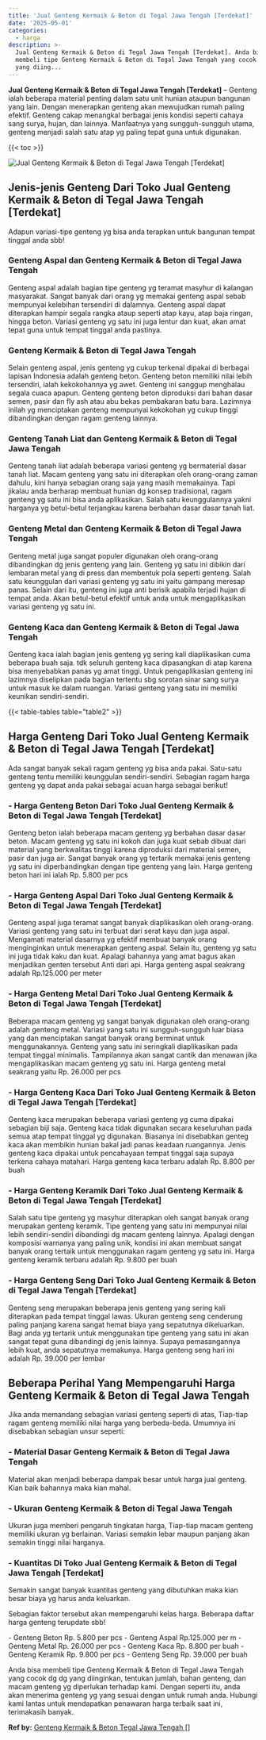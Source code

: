 ```yaml
---
title: 'Jual Genteng Kermaik & Beton di Tegal Jawa Tengah [Terdekat]'
date: '2025-05-01'
categories:
  - harga
description: >-
  Jual Genteng Kermaik & Beton di Tegal Jawa Tengah [Terdekat]. Anda bisa
  membeli tipe Genteng Kermaik & Beton di Tegal Jawa Tengah yang cocok dg dg
  yang diing...
---
```


**Jual Genteng Kermaik & Beton di Tegal Jawa Tengah \[Terdekat\]** – Genteng ialah beberapa material penting dalam satu unit hunian ataupun bangunan yang lain. Dengan menerapkan genteng akan mewujudkan rumah paling efektif. Genteng cakap menangkal berbagai jenis kondisi seperti cahaya sang surya, hujan, dan lainnya. Manfaatnya yang sungguh-sungguh utama, genteng menjadi salah satu atap yg paling tepat guna untuk digunakan.

{{< toc >}}

![Jual Genteng Kermaik & Beton di Tegal Jawa Tengah [Terdekat]](/images/genteng-minimalis-murah21.png)

## Jenis-jenis Genteng Dari Toko Jual Genteng Kermaik & Beton di Tegal Jawa Tengah \[Terdekat\]

Adapun variasi-tipe genteng yg bisa anda terapkan untuk bangunan tempat tinggal anda sbb!

### Genteng Aspal dan Genteng Kermaik & Beton di Tegal Jawa Tengah

Genteng aspal adalah bagian tipe genteng yg teramat masyhur di kalangan masyarakat. Sangat banyak dari orang yg memakai genteng aspal sebab mempunyai kelebihan tersendiri di dalamnya. Genteng aspal dapat diterapkan hampir segala rangka ataup seperti atap kayu, atap baja ringan, hingga beton. Variasi genteng yg satu ini juga lentur dan kuat, akan amat tepat guna untuk tempat tinggal anda pastinya.

### Genteng Kermaik & Beton di Tegal Jawa Tengah

Selain genteng aspal, jenis genteng yg cukup terkenal dipakai di berbagai lapisan Indonesia adalah genteng beton. Genteng beton memiliki nilai lebih tersendiri, ialah kekokohannya yg awet. Genteng ini sanggup menghalau segala cuaca apapun. Genteng genteng beton diproduksi dari bahan dasar semen, pasir dan fly ash atau abu bekas pembakaran batu bara. Lazimnya inilah yg menciptakan genteng mempunyai kekokohan yg cukup tinggi dibandingkan dengan ragam genteng lainnya.

### Genteng Tanah Liat dan Genteng Kermaik & Beton di Tegal Jawa Tengah

Genteng tanah liat adalah beberapa variasi genteng yg bermaterial dasar tanah liat. Macam genteng yang satu ini diterapkan oleh orang-orang zaman dahulu, kini hanya sebagian orang saja yang masih memakainya. Tapi jikalau anda berharap membuat hunian dg konsep tradisional, ragam genteng yg satu ini bisa anda aplikasikan. Salah satu keunggulannya yakni harganya yg betul-betul terjangkau karena berbahan dasar dasar tanah liat.

### Genteng Metal dan Genteng Kermaik & Beton di Tegal Jawa Tengah

Genteng metal juga sangat populer digunakan oleh orang-orang dibandingkan dg jenis genteng yang lain. Genteng yg satu ini dibikin dari lembaran metal yang di press dan membentuk pola seperti genteng. Salah satu keunggulan dari variasi genteng yg satu ini yaitu gampang meresap panas. Selain dari itu, genteng ini juga anti berisik apabila terjadi hujan di tempat anda. Akan betul-betul efektif untuk anda untuk mengaplikasikan variasi genteng yg satu ini.

### Genteng Kaca dan Genteng Kermaik & Beton di Tegal Jawa Tengah

Genteng kaca ialah bagian jenis genteng yg sering kali diaplikasikan cuma beberapa buah saja. tdk seluruh genteng kaca dipasangkan di atap karena bisa menyebabkan panas yg amat tinggi. Untuk pengaplikasian genteng ini lazimnya diselipkan pada bagian tertentu sbg sorotan sinar sang surya untuk masuk ke dalam ruangan. Variasi genteng yang satu ini memiliki keunikan sendiri-sendiri.

{{< table-tables table="table2" >}}

## Harga Genteng Dari Toko Jual Genteng Kermaik & Beton di Tegal Jawa Tengah \[Terdekat\]

Ada sangat banyak sekali ragam genteng yg bisa anda pakai. Satu-satu genteng tentu memiliki keunggulan sendiri-sendiri. Sebagian ragam harga genteng yg dapat anda pakai sebagai acuan harga sebagai berikut!

### \- Harga Genteng Beton Dari Toko Jual Genteng Kermaik & Beton di Tegal Jawa Tengah \[Terdekat\]

Genteng beton ialah beberapa macam genteng yg berbahan dasar dasar beton. Macam genteng yg satu ini kokoh dan juga kuat sebab dibuat dari material yang berkwalitas tinggi karena diproduksi dari material semen, pasir dan juga air. Sangat banyak orang yg tertarik memakai jenis genteng yg satu ini diperbandingkan dengan tipe genteng yang lain. Harga genteng beton hari ini ialah Rp. 5.800 per pcs

### \- Harga Genteng Aspal Dari Toko Jual Genteng Kermaik & Beton di Tegal Jawa Tengah \[Terdekat\]

Genteng aspal juga teramat sangat banyak diaplikasikan oleh orang-orang. Variasi genteng yang satu ini terbuat dari serat kayu dan juga aspal. Mengamati material dasarnya yg efektif membuat banyak orang menginginkan untuk menerapkan genteng aspal. Selain itu, genteng yg satu ini juga tidak kaku dan kuat. Apalagi bahannya yang amat bagus akan menjadikan genten tersebut Anti dari api. Harga genteng aspal seakrang adalah Rp.125.000 per meter

### \- Harga Genteng Metal Dari Toko Jual Genteng Kermaik & Beton di Tegal Jawa Tengah \[Terdekat\]

Beberapa macam genteng yg sangat banyak digunakan oleh orang-orang adalah genteng metal. Variasi yang satu ini sungguh-sungguh luar biasa yang dan menciptakan sangat banyak orang berminat untuk menggunakannya. Genteng yang satu ini seringkali diaplikasikan pada tempat tinggal minimalis. Tampilannya akan sangat cantik dan menawan jika mengaplikasikan macam genteng yg satu ini. Harga genteng metal seakrang yaitu Rp. 26.000 per pcs

### \- Harga Genteng Kaca Dari Toko Jual Genteng Kermaik & Beton di Tegal Jawa Tengah \[Terdekat\]

Genteng kaca merupakan beberapa variasi genteng yg cuma dipakai sebagian biji saja. Genteng kaca tidak digunakan secara keseluruhan pada semua atap tempat tinggal yg digunakan. Biasanya ini disebabkan genteg kaca akan membikin hunian bakal jadi panas keadaan ruangannya. Jenis genteng kaca dipakai untuk pencahayaan tempat tinggal saja supaya terkena cahaya matahari. Harga genteng kaca terbaru adalah Rp. 8.800 per buah

### \- Harga Genteng Keramik Dari Toko Jual Genteng Kermaik & Beton di Tegal Jawa Tengah \[Terdekat\]

Salah satu tipe genteng yg masyhur diterapkan oleh sangat banyak orang merupakan genteng keramik. Tipe genteng yang satu ini mempunyai nilai lebih sendiri-sendiri dibandingi dg macam genteng lainnya. Apalagi dengan komposisi warnanya yang paling unik, kondisi ini akan membuat sangat banyak orang tertaik untuk menggunakan ragam genteng yg satu ini. Harga genteng keramik terbaru adalah Rp. 9.800 per buah

### \- Harga Genteng Seng Dari Toko Jual Genteng Kermaik & Beton di Tegal Jawa Tengah \[Terdekat\]

Genteng seng merupakan beberapa jenis genteng yang sering kali diterapkan pada tempat tinggal lawas. Ukuran genteng seng cenderung paling panjang karena sangat hemat biaya yang sepatutnya dikeluarkan. Bagi anda yg tertarik untuk menggunakan tipe genteng yang satu ini akan sangat tepat guna dibandingi dg jenis lainnya. Supaya pemasangannya lebih kuat, anda sepatutnya memakunya. Harga genteng seng hari ini adalah Rp. 39.000 per lembar

## Beberapa Perihal Yang Mempengaruhi Harga Genteng Kermaik & Beton di Tegal Jawa Tengah

Jika anda memandang sebagian variasi genteng seperti di atas, Tiap-tiap ragam genteng memiliki nilai harga yang berbeda-beda. Umumnya ini disebabkan sebagian unsur seperti:

### \- Material Dasar Genteng Kermaik & Beton di Tegal Jawa Tengah

Material akan menjadi beberapa dampak besar untuk harga jual genteng. Kian baik bahannya maka kian mahal.

### \- Ukuran Genteng Kermaik & Beton di Tegal Jawa Tengah

Ukuran juga memberi pengaruh tingkatan harga, Tiap-tiap macam genteng memiliki ukuran yg berlainan. Variasi semakin lebar maupun panjang akan semakin tinggi nilai harganya.

### \- Kuantitas Di Toko Jual Genteng Kermaik & Beton di Tegal Jawa Tengah \[Terdekat\]

Semakin sangat banyak kuantitas genteng yang dibutuhkan maka kian besar biaya yg harus anda keluarkan.

Sebagian faktor tersebut akan mempengaruhi kelas harga. Beberapa daftar harga genteng terupdate sbb!

\- Genteng Beton Rp. 5.800 per pcs - Genteng Aspal Rp.125.000 per m - Genteng Metal Rp. 26.000 per pcs - Genteng Kaca Rp. 8.800 per buah - Genteng Keramik Rp. 9.800 per pcs - Genteng Seng Rp. 39.000 per buah

Anda bisa membeli tipe Genteng Kermaik & Beton di Tegal Jawa Tengah yang cocok dg dg yang diinginkan, tentukan jumlah, bahan genteng, dan macam genteng yg diperlukan terhadap kami. Dengan seperti itu, anda akan menerima genteng yg yang sesuai dengan untuk rumah anda. Hubungi kami lantas untuk mendapatkan penawaran harga terbaik saat ini, terimakasih banyak.

**Ref by:**  [Genteng Kermaik & Beton  Tegal Jawa Tengah []](https://id.wikipedia.org/wiki/Genteng)
